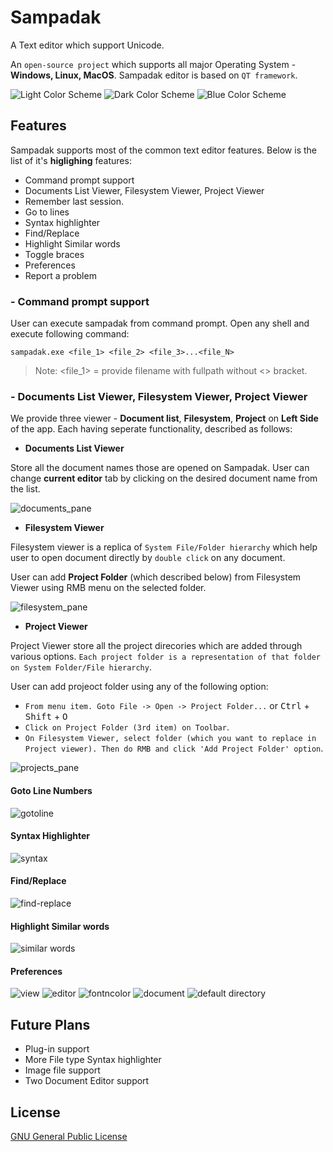 # Sampadak
A Text editor which support Unicode.

An `open-source project` which supports all major Operating System - **Windows, Linux, MacOS**.
Sampadak editor is based on `QT framework`.

![Light Color Scheme](https://user-images.githubusercontent.com/13361448/46593423-7f7eb080-cae9-11e8-8a21-0443bdfa6544.png)
![Dark Color Scheme](https://user-images.githubusercontent.com/13361448/46593429-8b6a7280-cae9-11e8-9b85-3e50135e4ce0.png)
![Blue Color Scheme](https://user-images.githubusercontent.com/13361448/46593433-958c7100-cae9-11e8-855e-23a2ba7fbf97.png)

## Features
Sampadak supports most of the common text editor features. Below is the list of it's **higlighing** features:

- Command prompt support
- Documents List Viewer, Filesystem Viewer, Project Viewer
- Remember last session.
- Go to lines
- Syntax highlighter
- Find/Replace
- Highlight Similar words
- Toggle braces
- Preferences
- Report a problem

### - Command prompt support

User can execute sampadak from command prompt. Open any shell and execute following command:
```
sampadak.exe <file_1> <file_2> <file_3>...<file_N>
```

> Note: <file_1> = provide filename with fullpath without <> bracket.

### - Documents List Viewer, Filesystem Viewer, Project Viewer
We provide three viewer - **Document list**, **Filesystem**, **Project** on **Left Side** of the app. Each having seperate functionality, described as follows:

- **Documents List Viewer**

Store all the document names those are opened on Sampadak. User can change **current editor** tab by clicking on the desired document name from the list.

![documents_pane](https://user-images.githubusercontent.com/13361448/46593064-0598f800-cae6-11e8-9e8a-e6718eb45e4f.png)

- **Filesystem Viewer**

Filesystem viewer is a replica of `System File/Folder hierarchy` which help user to open document directly by `double click` on any document. 

User can add **Project Folder** (which described below) from Filesystem Viewer using RMB menu on the selected folder.

![filesystem_pane](https://user-images.githubusercontent.com/13361448/46593069-1cd7e580-cae6-11e8-86c5-ede36302f273.png)

- **Project Viewer**

Project Viewer store all the project direcories which are added through various options. `Each project folder is a representation of that folder on System Folder/File hierarchy`.

User can add projeoct folder using any of the following option:
- `From menu item. Goto File -> Open -> Project Folder...` or <kbd>Ctrl</kbd> + <kbd>Shift</kbd> + <kbd>O</kbd>
- `Click on Project Folder (3rd item) on Toolbar`.
- `On Filesystem Viewer, select folder (which you want to replace in Project viewer). Then do RMB and click 'Add Project Folder' option`.

![projects_pane](https://user-images.githubusercontent.com/13361448/46593074-35e09680-cae6-11e8-9623-88ab3192226e.png)

#### Goto Line Numbers

![gotoline](https://user-images.githubusercontent.com/13361448/46593088-66283500-cae6-11e8-9121-4168a19a803c.png)

#### Syntax Highlighter

![syntax](https://user-images.githubusercontent.com/13361448/46593095-8526c700-cae6-11e8-8aa6-91f3030a5a84.png)

#### Find/Replace

![find-replace](https://user-images.githubusercontent.com/13361448/46593184-7a206680-cae7-11e8-9388-31ce79fb315a.png)

#### Highlight Similar words

![similar words](https://user-images.githubusercontent.com/13361448/46593205-9d4b1600-cae7-11e8-86a4-66b773a1a6f6.png)

#### Preferences
![view](https://user-images.githubusercontent.com/13361448/46593238-e1d6b180-cae7-11e8-914c-d9fe44adeb2a.png)
![editor](https://user-images.githubusercontent.com/13361448/46593243-f0bd6400-cae7-11e8-89e6-42654672d82c.png)
![fontncolor](https://user-images.githubusercontent.com/13361448/46593247-003cad00-cae8-11e8-96f1-ea1062d14f04.png)
![document](https://user-images.githubusercontent.com/13361448/46593253-0c286f00-cae8-11e8-8647-2a8ba40ae798.png)
![default directory](https://user-images.githubusercontent.com/13361448/46593258-15b1d700-cae8-11e8-99c3-0292ca012719.png)


## Future Plans

- Plug-in support
- More File type Syntax highlighter
- Image file support
- Two Document Editor support

## License
[GNU General Public License](https://opensource.org/licenses/GPL-3.0)
